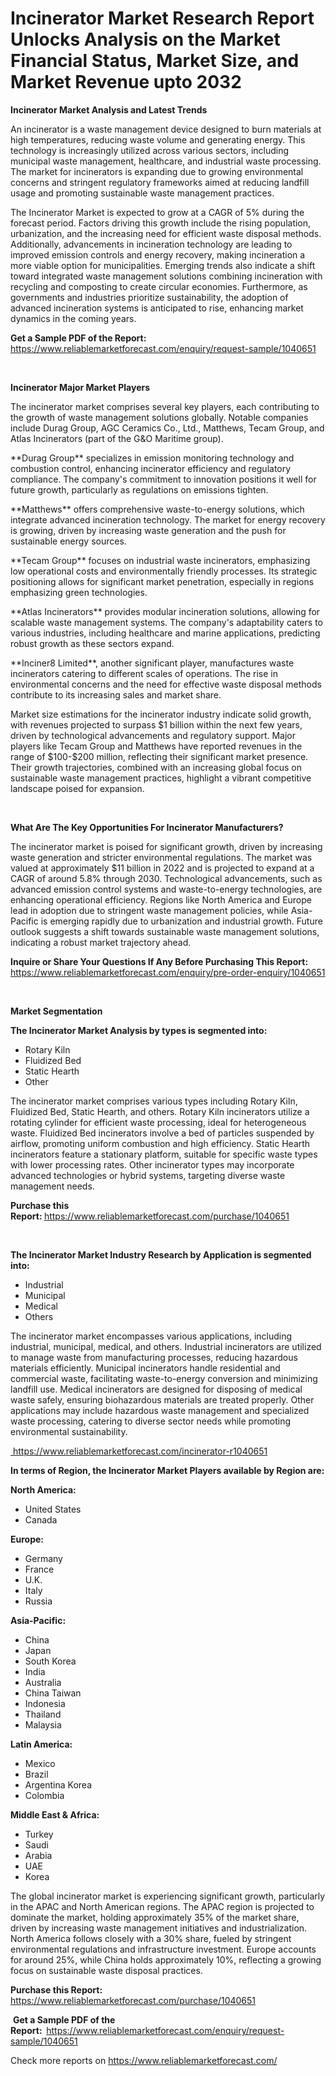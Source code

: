 <p><h1>Incinerator Market Research Report Unlocks Analysis on the Market Financial Status, Market Size, and Market Revenue upto 2032</h1></p><p><strong>Incinerator Market Analysis and Latest Trends</strong></p>
<p><p>An incinerator is a waste management device designed to burn materials at high temperatures, reducing waste volume and generating energy. This technology is increasingly utilized across various sectors, including municipal waste management, healthcare, and industrial waste processing. The market for incinerators is expanding due to growing environmental concerns and stringent regulatory frameworks aimed at reducing landfill usage and promoting sustainable waste management practices.</p><p>The Incinerator Market is expected to grow at a CAGR of 5% during the forecast period. Factors driving this growth include the rising population, urbanization, and the increasing need for efficient waste disposal methods. Additionally, advancements in incineration technology are leading to improved emission controls and energy recovery, making incineration a more viable option for municipalities. Emerging trends also indicate a shift toward integrated waste management solutions combining incineration with recycling and composting to create circular economies. Furthermore, as governments and industries prioritize sustainability, the adoption of advanced incineration systems is anticipated to rise, enhancing market dynamics in the coming years.</p></p>
<p><strong>Get a Sample PDF of the Report:&nbsp;</strong> <a href="https://www.reliablemarketforecast.com/enquiry/request-sample/1040651?utm_campaign=2268&utm_medium=2&utm_source=Github&utm_content=ia&utm_term=20022025&utm_id=incinerator">https://www.reliablemarketforecast.com/enquiry/request-sample/1040651</a></p>
<p>&nbsp;</p>
<p><strong>Incinerator Major Market Players</strong></p>
<p><p>The incinerator market comprises several key players, each contributing to the growth of waste management solutions globally. Notable companies include Durag Group, AGC Ceramics Co., Ltd., Matthews, Tecam Group, and Atlas Incinerators (part of the G&O Maritime group).</p><p>**Durag Group** specializes in emission monitoring technology and combustion control, enhancing incinerator efficiency and regulatory compliance. The company's commitment to innovation positions it well for future growth, particularly as regulations on emissions tighten.</p><p>**Matthews** offers comprehensive waste-to-energy solutions, which integrate advanced incineration technology. The market for energy recovery is growing, driven by increasing waste generation and the push for sustainable energy sources.</p><p>**Tecam Group** focuses on industrial waste incinerators, emphasizing low operational costs and environmentally friendly processes. Its strategic positioning allows for significant market penetration, especially in regions emphasizing green technologies.</p><p>**Atlas Incinerators** provides modular incineration solutions, allowing for scalable waste management systems. The company's adaptability caters to various industries, including healthcare and marine applications, predicting robust growth as these sectors expand.</p><p>**Inciner8 Limited**, another significant player, manufactures waste incinerators catering to different scales of operations. The rise in environmental concerns and the need for effective waste disposal methods contribute to its increasing sales and market share.</p><p>Market size estimations for the incinerator industry indicate solid growth, with revenues projected to surpass $1 billion within the next few years, driven by technological advancements and regulatory support. Major players like Tecam Group and Matthews have reported revenues in the range of $100-$200 million, reflecting their significant market presence. Their growth trajectories, combined with an increasing global focus on sustainable waste management practices, highlight a vibrant competitive landscape poised for expansion.</p></p>
<p>&nbsp;</p>
<p><strong>What Are The Key Opportunities For Incinerator Manufacturers?</strong></p>
<p><p>The incinerator market is poised for significant growth, driven by increasing waste generation and stricter environmental regulations. The market was valued at approximately $11 billion in 2022 and is projected to expand at a CAGR of around 5.8% through 2030. Technological advancements, such as advanced emission control systems and waste-to-energy technologies, are enhancing operational efficiency. Regions like North America and Europe lead in adoption due to stringent waste management policies, while Asia-Pacific is emerging rapidly due to urbanization and industrial growth. Future outlook suggests a shift towards sustainable waste management solutions, indicating a robust market trajectory ahead.</p></p>
<p><strong>Inquire or Share Your Questions If Any Before Purchasing This Report:</strong> <a href="https://www.reliablemarketforecast.com/enquiry/pre-order-enquiry/1040651?utm_campaign=2268&utm_medium=2&utm_source=Github&utm_content=ia&utm_term=20022025&utm_id=incinerator">https://www.reliablemarketforecast.com/enquiry/pre-order-enquiry/1040651</a></p>
<p>&nbsp;</p>
<p><strong>Market Segmentation</strong></p>
<p><strong>The Incinerator Market Analysis by types is segmented into:</strong></p>
<p><ul><li>Rotary Kiln</li><li>Fluidized Bed</li><li>Static Hearth</li><li>Other</li></ul></p>
<p><p>The incinerator market comprises various types including Rotary Kiln, Fluidized Bed, Static Hearth, and others. Rotary Kiln incinerators utilize a rotating cylinder for efficient waste processing, ideal for heterogeneous waste. Fluidized Bed incinerators involve a bed of particles suspended by airflow, promoting uniform combustion and high efficiency. Static Hearth incinerators feature a stationary platform, suitable for specific waste types with lower processing rates. Other incinerator types may incorporate advanced technologies or hybrid systems, targeting diverse waste management needs.</p></p>
<p><strong>Purchase this Report:&nbsp;</strong><a href="https://www.reliablemarketforecast.com/purchase/1040651?utm_campaign=2268&utm_medium=2&utm_source=Github&utm_content=ia&utm_term=20022025&utm_id=incinerator">https://www.reliablemarketforecast.com/purchase/1040651</a></p>
<p>&nbsp;</p>
<p><strong>The Incinerator Market Industry Research by Application is segmented into:</strong></p>
<p><ul><li>Industrial</li><li>Municipal</li><li>Medical</li><li>Others</li></ul></p>
<p><p>The incinerator market encompasses various applications, including industrial, municipal, medical, and others. Industrial incinerators are utilized to manage waste from manufacturing processes, reducing hazardous materials efficiently. Municipal incinerators handle residential and commercial waste, facilitating waste-to-energy conversion and minimizing landfill use. Medical incinerators are designed for disposing of medical waste safely, ensuring biohazardous materials are treated properly. Other applications may include hazardous waste management and specialized waste processing, catering to diverse sector needs while promoting environmental sustainability.</p></p>
<p><a href="https://www.reliablemarketforecast.com/incinerator-r1040651?utm_campaign=2268&utm_medium=2&utm_source=Github&utm_content=ia&utm_term=20022025&utm_id=incinerator">&nbsp;https://www.reliablemarketforecast.com/incinerator-r1040651</a></p>
<p><strong>In terms of Region, the Incinerator Market Players available by Region are:</strong></p>
<p>
    <p> <strong> North America: </strong>
        <ul>
            <li>United States</li>
            <li>Canada</li>
        </ul>
        </p> 
    <p> <strong> Europe: </strong>
        <ul>
            <li>Germany</li>
            <li>France</li>
            <li>U.K.</li>
            <li>Italy</li>
            <li>Russia</li>
        </ul>
        </p> 
    <p> <strong> Asia-Pacific: </strong>
        <ul>
            <li>China</li>
            <li>Japan</li>
            <li>South Korea</li>
            <li>India</li>
            <li>Australia</li>
            <li>China Taiwan</li>
            <li>Indonesia</li>
            <li>Thailand</li>
            <li>Malaysia</li>
        </ul>
        </p> 
    <p> <strong> Latin America: </strong>
        <ul>
            <li>Mexico</li>
            <li>Brazil</li>
            <li>Argentina Korea</li>
            <li>Colombia</li>
        </ul>
        </p> 
    <p> <strong> Middle East & Africa: </strong>
        <ul>
            <li>Turkey</li>
            <li>Saudi</li>
            <li>Arabia</li>
            <li>UAE</li>
            <li>Korea</li>
        </ul>
    </p>
    </p>
<p><p>The global incinerator market is experiencing significant growth, particularly in the APAC and North American regions. The APAC region is projected to dominate the market, holding approximately 35% of the market share, driven by increasing waste management initiatives and industrialization. North America follows closely with a 30% share, fueled by stringent environmental regulations and infrastructure investment. Europe accounts for around 25%, while China holds approximately 10%, reflecting a growing focus on sustainable waste disposal practices.</p></p>
<p><strong>Purchase this Report: </strong><a href="https://www.reliablemarketforecast.com/purchase/1040651?utm_campaign=2268&utm_medium=2&utm_source=Github&utm_content=ia&utm_term=20022025&utm_id=incinerator">https://www.reliablemarketforecast.com/purchase/1040651</a></p>
<p>&nbsp;<strong>Get a Sample PDF of the Report:&nbsp;&nbsp;</strong><a href="https://www.reliablemarketforecast.com/enquiry/request-sample/1040651?utm_campaign=2268&utm_medium=2&utm_source=Github&utm_content=ia&utm_term=20022025&utm_id=incinerator">https://www.reliablemarketforecast.com/enquiry/request-sample/1040651</a></p>
<p><strong></strong></p>
<p>Check more reports on <a href="https://www.reliablemarketforecast.com/?utm_campaign=2268&utm_medium=2&utm_source=Github&utm_content=ia&utm_term=20022025&utm_id=incinerator">https://www.reliablemarketforecast.com/</a></p>